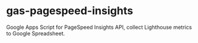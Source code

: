 # gas-pagespeed-insights

Google Apps Script for PageSpeed Insights API, collect Lighthouse metrics to Google Spreadsheet.
